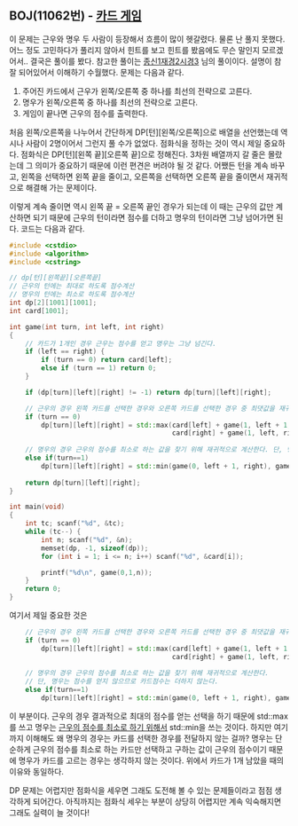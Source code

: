 ## BOJ(11062번) - [카드 게임](https://www.acmicpc.net/problem/11062)

이 문제는 근우와 명우 두 사람이 등장해서 흐름이 많이 헷갈렸다. 물론 난 풀지 못했다. 어느 정도 고민하다가 풀리지 않아서 힌트를 보고 힌트를 봤음에도 무슨 말인지 모르겠어서.. 결국은 풀이를 봤다. 참고한 풀이는 [종신1재경2시경3](http://js1jj2sk3.tistory.com/33) 님의 풀이이다. 설명이 참 잘 되어있어서 이해하기 수월했다. 문제는 다음과 같다.

1. 주어진 카드에서 근우가 왼쪽/오른쪽 중 하나를 최선의 전략으로 고른다.
2. 명우가 왼쪽/오른쪽 중 하나를 최선의 전략으로 고른다.
3. 게임이 끝나면 근우의 점수를 출력한다.

처음 왼쪽/오른쪽을 나누어서 간단하게 DP\[턴]\[왼쪽/오른쪽]으로 배열을 선언했는데 역시나 사람이 2명이어서 그런지 풀 수가 없었다. 점화식을 정하는 것이 역시 제일 중요하다. 점화식은 DP\[턴]\[왼쪽 끝]\[오른쪽 끝]으로 정해진다. 3차원 배열까지 갈 줄은 몰랐는데 그 의미가 중요하기 때문에 이런 편견은 버려야 될 것 같다. 어쨌든 턴을 계속 바꾸고, 왼쪽을 선택하면 왼쪽 끝을 줄이고, 오른쪽을 선택하면 오른쪽 끝을 줄이면서 재귀적으로 해결해 가는 문제이다.

이렇게 계속 줄이면 역시 왼쪽 끝 = 오른쪽 끝인 경우가 되는데 이 때는 근우의 값만 계산하면 되기 때문에 근우의 턴이라면 점수를 더하고 명우의 턴이라면 그냥 넘어가면 된다. 코드는 다음과 같다.

```C++
#include <cstdio>
#include <algorithm>
#include <cstring>

// dp[턴][왼쪽끝][오른쪽끝]
// 근우의 턴에는 최대로 하도록 점수계산
// 명우의 턴에는 최소로 하도록 점수계산
int dp[2][1001][1001];
int card[1001];

int game(int turn, int left, int right)
{
	// 카드가 1개인 경우 근우는 점수를 얻고 명우는 그냥 넘긴다.
	if (left == right) {
		if (turn == 0) return card[left];
		else if (turn == 1) return 0;
	}

	if (dp[turn][left][right] != -1) return dp[turn][left][right];

	// 근우의 경우 왼쪽 카드를 선택한 경우와 오른쪽 카드를 선택한 경우 중 최댓값을 재귀적으로 계산한다.
	if (turn == 0)
		dp[turn][left][right] = std::max(card[left] + game(1, left + 1, right), 
                                         card[right] + game(1, left, right - 1));
    
	// 명우의 경우 근우의 점수를 최소로 하는 값을 찾기 위해 재귀적으로 계산한다. 단, 명우는 점수를 얻지 않으므로 카드점수는 더하지 않는다.
	else if(turn==1)
		dp[turn][left][right] = std::min(game(0, left + 1, right), game(0, left, right - 1));
	
	return dp[turn][left][right];
}

int main(void)
{
	int tc; scanf("%d", &tc);
	while (tc--) {
		int n; scanf("%d", &n);
		memset(dp, -1, sizeof(dp));
		for (int i = 1; i <= n; i++) scanf("%d", &card[i]);

		printf("%d\n", game(0,1,n));
	}
	return 0;
}
```

여기서 제일 중요한 것은 

```C++
	// 근우의 경우 왼쪽 카드를 선택한 경우와 오른쪽 카드를 선택한 경우 중 최댓값을 재귀적으로 계산한다.
	if (turn == 0)
		dp[turn][left][right] = std::max(card[left] + game(1, left + 1, right), 
                                         card[right] + game(1, left, right - 1));
    
	// 명우의 경우 근우의 점수를 최소로 하는 값을 찾기 위해 재귀적으로 계산한다. 
	// 단, 명우는 점수를 얻지 않으므로 카드점수는 더하지 않는다.
	else if(turn==1)
		dp[turn][left][right] = std::min(game(0, left + 1, right), game(0, left, right - 1));
```

이 부분이다. 근우의 경우 결과적으로 최대의 점수를 얻는 선택을 하기 때문에 std::max를 쓰고 명우는 <u>근우의 점수를 최소로 하기 위해서</u> std::min을 쓰는 것이다. 하지만 여기까지 이해해도 왜 명우의 경우는 카드를 선택한 경우를 전달하지 않는 걸까? 명우는 단순하게 근우의 점수를 최소로 하는 카드만 선택하고 구하는 값이 근우의 점수이기 때문에 명우가 카드를 고르는 경우는 생각하지 않는 것이다. 위에서 카드가 1개 남았을 때의 이유와 동일하다. 

DP 문제는 어렵지만 점화식을 세우면 그래도 도전해 볼 수 있는 문제들이라고 점점 생각하게 되어간다. 아직까지는 점화식 세우는 부분이 상당히 어렵지만 계속 익숙해지면 그래도 실력이 늘 것이다!